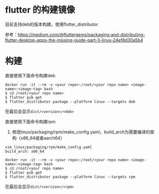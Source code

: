 # flutter 的构建镜像
目前支持deb的版本构建。使用flutter_distributor

参考：https://medium.com/@fluttergems/packaging-and-distributing-flutter-desktop-apps-the-missing-guide-part-3-linux-24ef8d30a5b4

# 构建
直接使用下面命令构建deb

```
docker run -it --rm -v <your repo>:/root/<your repo name> <image-name>:<image-tag> bash
$ cd /root/<your repo name>
$ flutter pub get
$ flutter_distributor package --platform linux --targets deb
```
在最后会显示`dist/<version>/<deb>`

直接使用下面命令构建rpm
1. 修改linux/packaging/rpm/make_config.yaml，build_arch为需要编译的架构（x86_64或者aarch64）
```
vim linux/packaging/rpm/make_config.yaml
build_arch: x86_64
```

```
docker run -it --rm -v <your repo>:/root/<your repo name> <image-name>:<image-tag> bash
$ cd /root/<your repo name>
$ flutter pub get
$ flutter_distributor package --platform linux --targets rpm
```
在最后会显示`dist/<version>/<rpm>`
